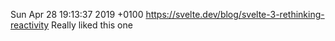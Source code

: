 Sun Apr 28 19:13:37 2019 +0100
  https://svelte.dev/blog/svelte-3-rethinking-reactivity
  Really liked this one
